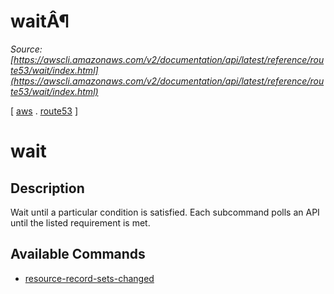 # waitÂ¶

*Source: [https://awscli.amazonaws.com/v2/documentation/api/latest/reference/route53/wait/index.html](https://awscli.amazonaws.com/v2/documentation/api/latest/reference/route53/wait/index.html)*

[ [aws](https://awscli.amazonaws.com/v2/documentation/api/latest/reference/index.html#cli-aws) . [route53](https://awscli.amazonaws.com/v2/documentation/api/latest/reference/route53/index.html#cli-aws-route53) ]

# wait

## Description

Wait until a particular condition is satisfied. Each subcommand polls an API until the listed requirement is met.

## Available Commands

- [resource-record-sets-changed](https://awscli.amazonaws.com/v2/documentation/api/latest/reference/route53/wait/resource-record-sets-changed.html)